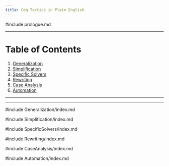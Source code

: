 ```yaml
---
title: Coq Tactics in Plain English
---
```


#include prologue.md

<hr>

# Table of Contents

1. [Generalization](#generalization)
2. [Simplification](#simplification)
3. [Specific Solvers](#specific-solvers)
4. [Rewriting](#rewriting)
5. [Case Analysis](#case-analysis)
6. [Automation](#automation)

<hr>

<hr>

#include Generalization/index.md

#include Simplification/index.md

#include SpecificSolvers/index.md

#include Rewriting/index.md

#include CaseAnalysis/index.md

#include Automation/index.md
